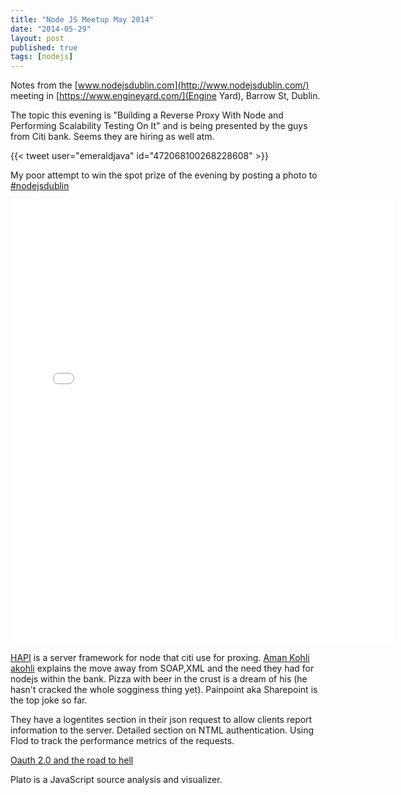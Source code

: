```yaml
---
title: "Node JS Meetup May 2014"
date: "2014-05-29"
layout: post
published: true
tags: [nodejs]
---
```


Notes from the [www.nodejsdublin.com](http://www.nodejsdublin.com/) meeting in [https://www.engineyard.com/](Engine Yard), Barrow St, Dublin.

The topic this evening is "Building a Reverse Proxy With Node and Performing Scalability Testing On It" and is being presented by the guys from Citi bank. Seems they are hiring as well atm.

{{< tweet user="emeraldjava" id="472068100268228608" >}}

My poor attempt to win the spot prize of the evening by posting a photo to [#nodejsdublin](https://twitter.com/hashtag/nodejsdublin?src=hash)

<iframe src="//instagram.com/p/olvCKiv8a8/embed/" width="612" height="710" frameborder="0" scrolling="no" allowtransparency="true"></iframe>

[HAPI](http://spumko.github.io/) is a server framework for node that citi use for proxing. [Aman Kohli](http://ie.linkedin.com/in/kohlia) [akohli](https://twitter.com/akohli) explains the move away from SOAP,XML and the need they had for nodejs within the bank. Pizza with beer in the crust is a dream of his (he hasn't cracked the whole sogginess thing yet). Painpoint aka Sharepoint is the top joke so far.

They have a logentites section in their json request to allow clients report information to the server. Detailed section on NTML authentication. Using Flod to track the performance metrics of the requests.

[Oauth 2.0 and the road to hell](http://hueniverse.com/2012/07/26/oauth-2-0-and-the-road-to-hell/)

Plato is a JavaScript source analysis and visualizer.




